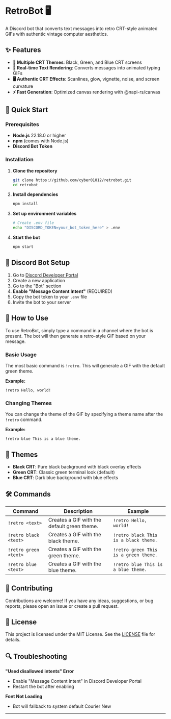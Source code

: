 # RetroBot 🖥️

A Discord bot that converts text messages into retro CRT-style animated GIFs with authentic vintage computer aesthetics.

## ✨ Features

- **🎨 Multiple CRT Themes**: Black, Green, and Blue CRT screens
- **📝 Real-time Text Rendering**: Converts messages into animated typing GIFs
- **🖥️ Authentic CRT Effects**: Scanlines, glow, vignette, noise, and screen curvature
- **⚡ Fast Generation**: Optimized canvas rendering with @napi-rs/canvas

## 🚀 Quick Start

### Prerequisites

- **Node.js** 22.18.0 or higher
- **npm** (comes with Node.js)
- **Discord Bot Token**

### Installation

1. **Clone the repository**
   ```bash
   git clone https://github.com/cyber01012/retrobot.git
   cd retrobot
   ```

2. **Install dependencies**
   ```bash
   npm install
   ```

3. **Set up environment variables**
   ```bash
   # Create .env file
   echo "DISCORD_TOKEN=your_bot_token_here" > .env
   ```

4. **Start the bot**
   ```bash
   npm start
   ```

## 🔧 Discord Bot Setup

1. Go to [Discord Developer Portal](https://discord.com/developers/applications)
2. Create a new application
3. Go to the "Bot" section
4. **Enable "Message Content Intent"** (REQUIRED)
5. Copy the bot token to your `.env` file
6. Invite the bot to your server

## 📖 How to Use

To use RetroBot, simply type a command in a channel where the bot is present. The bot will then generate a retro-style GIF based on your message.

### Basic Usage

The most basic command is `!retro`. This will generate a GIF with the default green theme.

**Example:**
```
!retro Hello, world!
```

### Changing Themes

You can change the theme of the GIF by specifying a theme name after the `!retro` command.

**Example:**
```
!retro blue This is a blue theme.
```

## 🎨 Themes

- **Black CRT**: Pure black background with black overlay effects
- **Green CRT**: Classic green terminal look (default)
- **Blue CRT**: Dark blue background with blue effects

## 🛠️ Commands

| Command | Description | Example |
|---|---|---|
| `!retro <text>` | Creates a GIF with the default green theme. | `!retro Hello, world!` |
| `!retro black <text>` | Creates a GIF with the black theme. | `!retro black This is a black theme.` |
| `!retro green <text>` | Creates a GIF with the green theme. | `!retro green This is a green theme.` |
| `!retro blue <text>` | Creates a GIF with the blue theme. | `!retro blue This is a blue theme.` |

## 🤝 Contributing

Contributions are welcome! If you have any ideas, suggestions, or bug reports, please open an issue or create a pull request.

## 📜 License

This project is licensed under the MIT License. See the [LICENSE](LICENSE) file for details.

## 🔍 Troubleshooting

**"Used disallowed intents" Error**
- Enable "Message Content Intent" in Discord Developer Portal
- Restart the bot after enabling

**Font Not Loading**
- Bot will fallback to system default Courier New

---


